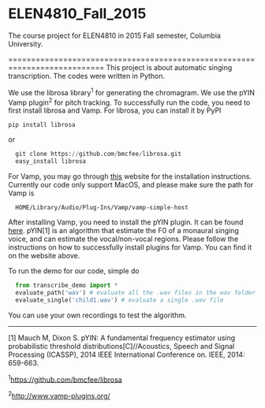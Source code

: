 # ELEN4810_Fall_2015
The course project for ELEN4810 in 2015 Fall semester, Columbia University.

===========================================================================
This project is about automatic singing transcription. The codes were written in Python.   

We use the librosa library<sup>1</sup> for generating the chromagram. We use the pYIN Vamp plugin<sup>2</sup> for pitch tracking. To successfully run the code, you need to first install librosa and Vamp. For librosa, you can install it by PyPI
```
pip install librosa
```
  
or   
```python
  git clone https://github.com/bmcfee/librosa.git
  easy_install librosa  
```

For Vamp, you may go through [this](https://code.soundsoftware.ac.uk/projects/vamp-plugin-sdk/wiki/Mtp1) website for the installation instructions. Currently our code only support MacOS, and please make sure the path for Vamp is   
```
  HOME/Library/Audio/Plug-Ins/Vamp/vamp-simple-host  
```
After installing Vamp, you need to install the pYIN plugin. It can be found [here](https://code.soundsoftware.ac.uk/projects/pyin). pYIN[1] is an algorithm that estimate the F0 of a monaural singing voice, and can estimate the vocal/non-vocal regions. Please follow the instructions on how to successfully install plugins for Vamp. You can find it on the website above.  


To run the demo for our code, simple do  
```python
  from transcribe_demo import *
  evaluate_path('wav') # evaluate all the .wav files in the wav folder
  evaluate_single('child1.wav') # evaluate a single .wav file  
```

You can use your own recordings to test the algorithm.  


----------------------------------------------------------------------------

[1] Mauch M, Dixon S. pYIN: A fundamental frequency estimator using probabilistic threshold distributions[C]//Acoustics, Speech and Signal Processing (ICASSP), 2014 IEEE International Conference on. IEEE, 2014: 659-663.

<sup>1</sup>https://github.com/bmcfee/librosa  

<sup>2</sup>http://www.vamp-plugins.org/
